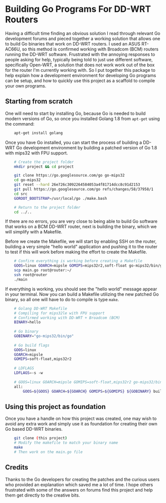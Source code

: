 # Building Go Programs For DD-WRT Routers

Having a difficult time finding an obvious solution I read through relevant Go development forums and pieced together a working solution that allows one to build Go binaries that work on DD-WRT routers. I used an ASUS RT-AC66U, so this method is confirmed working with Broadcom (BCM) routers running the DD-WRT software. Frustrated with the annoying responses to people asking for help, typically being told to just use different software, specifically Open-WRT, a solution that does not work work out of the box for the router I'm currently working with. So I put together this package to help explain how a development environment for developing Go programs can be setup, and how to quickly use this project as a scaffold to compile your own programs. 

## Starting from scratch
One will need to start by installing Go, because Go is needed to build modern versions of Go, so once you installed Golang 1.8 from `apt-get` using the command:

```bash
    apt-get install golang
```

Once you have Go installed, you can start the process of building a DD-WRT Go development environment by building a patched version of Go 1.8 with mips32 with FPU support.

```bash
    # Create the project folder
    mkdir project && cd project

    git clone https://go.googlesource.com/go go-mips32
    cd go-mips32
    git reset --hard 26e726c3092264584053a4f81714dcc8c91d2153
    git pull https://go.googlesource.com/go refs/changes/58/37958/1
    cd src
    GOROOT_BOOTSTRAP=/usr/local/go ./make.bash

    # Return to the project folder
    cd ../..
```

If there are no errors, you are very close to being able to build Go software that works on a BCM DD-WRT router, next is building the binary, which we will simplify with a Makefile.

Before we create the Makefile, we will start by enabling SSH on the router, building a very simple "hello world" application and pushing it to the router to test if this will work before making the effort to create the Makefile. 

```bash
    # Confirm everything is working before creating a Makefile
    GOOS=linux GOARCH=mipsle GOMIPS=mips32r2,soft-float go-mips32/bin/go build -a -ldflags '-s -w' main.go
    scp main.go root@router:~/
    ssh root@router
    ./main
```

If everything is working, you should see the "hello world" message appear in your terminal. Now you can build a Makefile utilizing the new patched Go binary, so all one will have to do to compile is type `make`.

```bash
    # Golang DD-WRT Makefile
    # Compiling for mips32le with FPU support  
    # Confirmed working with DD-WRT + Broadcom (BCM)
    BINARY=hello
    
    # Go binary
    GOBINARY="go-mips32/bin/go"
    
    # Go build flags
    GOOS=linux
    GOARCH=mipsle
    GOMIPS=soft-float,mips32r2
    
    # LDFLAGS
    LDFLAGS=-s -w
    
    # GOOS=linux GOARCH=mipsle GOMIPS=soft-float,mips32r2 go-mips32/bin/go build -a -ldflags='-s -w' -o hello -a main.go
    all:
    	GOOS=${GOOS} GOARCH=${GOARCH} GOMIPS=${GOMIPS} ${GOBINARY} build -a -ldflags='${LDFLAGS}' -o ${BINARY} main.go
```

## Using this project as foundation
Once you have a handle on how this project was created, one may wish to avoid any extra work and simply use it as foundation for creating their own Go based DD-WRT binaries. 

```bash
    git clone (this project)
    # Modify the makefile to match your binary name
    make
    # Then work on the main.go file
```

## Credits
Thanks to the Go developers for creating the patches and the curious users who provided an explanation which saved me a lot of time. I hope others frustrated with some of the answers on forums find this project and help them get directly to the creative bits. 


